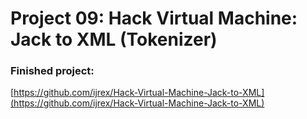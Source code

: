 # Project 09: Hack Virtual Machine: Jack to XML (Tokenizer)

### Finished project:

[https://github.com/ijrex/Hack-Virtual-Machine-Jack-to-XML](https://github.com/ijrex/Hack-Virtual-Machine-Jack-to-XML)
